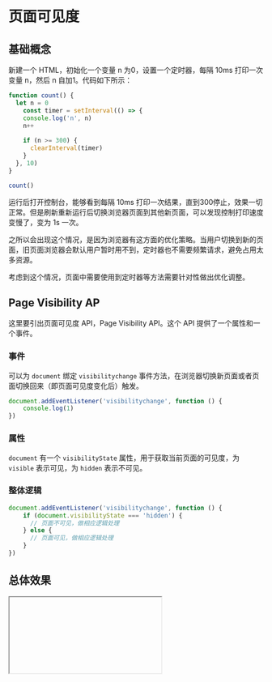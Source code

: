 # 页面可见度

## 基础概念

新建一个 HTML，初始化一个变量 n 为0，设置一个定时器，每隔 10ms 打印一次变量 n，然后 n 自加1。代码如下所示：

```js
function count() {
  let n = 0
	const timer = setInterval(() => {
    console.log('n', n)
    n++
    
    if (n >= 300) {
      clearInterval(timer)
    }
  }, 10)
}

count()
```

运行后打开控制台，能够看到每隔 10ms 打印一次结果，直到300停止，效果一切正常。但是刷新重新运行后切换浏览器页面到其他新页面，可以发现控制打印速度变慢了，变为 1s 一次。

之所以会出现这个情况，是因为浏览器有这方面的优化策略。当用户切换到新的页面，旧页面浏览器会默认用户暂时用不到，定时器也不需要频繁请求，避免占用太多资源。

考虑到这个情况，页面中需要使用到定时器等方法需要针对性做出优化调整。

## Page Visibility AP

这里要引出页面可见度 API，Page Visibility API。这个 API 提供了一个属性和一个事件。

### 事件

可以为 `document` 绑定 `visibilitychange` 事件方法，在浏览器切换新页面或者页面切换回来（即页面可见度变化后）触发。

```js
document.addEventListener('visibilitychange', function () {
    console.log(1)
})
```

### 属性

`document` 有一个 `visibilityState` 属性，用于获取当前页面的可见度，为 `visible` 表示可见，为 `hidden` 表示不可见。

### 整体逻辑

```js
document.addEventListener('visibilitychange', function () {
    if (document.visibilityState === 'hidden') {
      // 页面不可见，做相应逻辑处理
    } else {
      // 页面可见，做相应逻辑处理
    }
})
```

## 总体效果
<Iframe url="https://duyidao.github.io/blogweb/#/detail/js/visibilitychange" />
